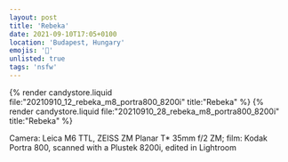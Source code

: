 ```yaml
---
layout: post
title: 'Rebeka'
date: 2021-09-10T17:05+0100
location: 'Budapest, Hungary'
emojis: '🔞'
unlisted: true
tags: 'nsfw'
---
```


{% render candystore.liquid file:"20210910_12_rebeka_m8_portra800_8200i" title:"Rebeka" %}
{% render candystore.liquid file:"20210910_28_rebeka_m8_portra800_8200i" title:"Rebeka" %}

Camera: Leica M6 TTL, ZEISS ZM Planar T\* 35mm f/2 ZM; film: Kodak Portra 800, scanned with a Plustek 8200i, edited in Lightroom
